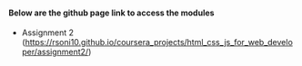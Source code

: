 
#### Below are the github page link to access the modules

- Assignment 2 (https://rsoni10.github.io/coursera_projects/html_css_js_for_web_developer/assignment2/)

